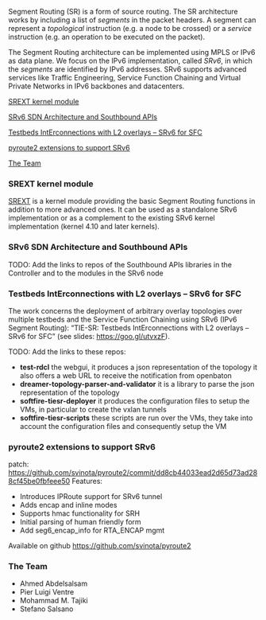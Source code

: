 Segment Routing (SR) is a form of source routing. The SR architecture works by including a list of _segments_ in the packet headers. A segment can represent a _topological_ instruction (e.g. a node to be crossed) or a _service_ instruction (e.g. an operation to be executed on the packet). 

The Segment Routing architecture can be implemented using MPLS or IPv6 as data plane. We focus on the IPv6 implementation, called _SRv6_, in which the _segments_ are identified by IPv6 addresses. SRv6 supports advanced services like Traffic Engineering, Service Function Chaining and Virtual Private Networks in IPv6 backbones and datacenters. 

[SREXT kernel module](#srext-kernel-module)

[SRv6 SDN Architecture and Southbound APIs](#srv6-sdn-architecture-and-southbound-apis)

[Testbeds IntErconnections with L2 overlays – SRv6 for SFC](#testbeds-interconnections-with-l2-overlays–-srv6-for-sfc)

[pyroute2 extensions to support SRv6](#pyroute2-extensions-to-support-srv6)

[The Team](#the-team)

### SREXT kernel module

[SREXT](https://netgroup.github.io/SRv6-net-prog/) is a kernel module providing the basic Segment Routing functions in addition to more advanced ones. It can be used as a standalone SRv6 implementation or as a complement to the existing SRv6 kernel implementation (kernel 4.10 and later kernels).

### SRv6 SDN Architecture and Southbound APIs

TODO: Add the links to repos of the Southbound APIs libraries in the Controller and to the modules in the SRv6 node

### Testbeds IntErconnections with L2 overlays – SRv6 for SFC 

The work concerns the deployment of arbitrary overlay topologies over multiple testbeds and the Service Function Chaining using SRv6 (IPv6 Segment Routing): “TIE-SR: Testbeds IntErconnections with L2 overlays – SRv6 for SFC” (see slides: <https://goo.gl/utvxzF>).

TODO: Add the links to these repos: 

-  **test-rdcl** the webgui, it produces a json representation of the topology it also offers a web URL to receive the notification from openbaton
- **dreamer-topology-parser-and-validator** it is a library to parse the json representation of the topology
- **softfire-tiesr-deployer** it produces the configuration files to setup the VMs, in particular to
    create the vxlan tunnels
- **softfire-tiesr-scripts** these scripts are run over the VMs, they take into account the
    configuration files and consequently setup the VM

### pyroute2 extensions to support SRv6

patch: <https://github.com/svinota/pyroute2/commit/dd8cb44033ead2d65d73ad288cf45be0fbfeee50>
Features:
- Introduces IPRoute support for SRv6 tunnel
- Adds encap and inline modes
- Supports hmac functionality for SRH
- Initial parsing of human friendly form
- Add seg6_encap_info for RTA_ENCAP mgmt

Available on github <https://github.com/svinota/pyroute2>

### The Team

- Ahmed Abdelsalsam
- Pier Luigi Ventre
- Mohammad M. Tajiki
- Stefano Salsano

[//]: # "see \cite{idsrarch}\cite{filsfils2015segment}"
[//]: # "# rose"
[//]: # "ROSE - Research on Open SRv6 Ecosystem, from Host Stack and APIs to Cloud Infrastructures"
